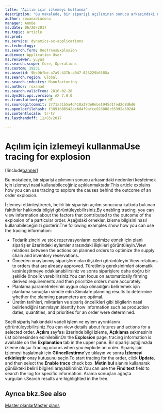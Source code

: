 ```yaml
---
title: "Açılım için izlemeyi kullanma"
description: "Bu makalede, bir siparişi açılımının sonucu arkasındaki nedenleri keşfetmek için izlemeyi nasıl kullanabileceğiniz açıklanmaktadır."
author: roxanadiaconu
manager: AnnBe
ms.date: 06/20/2017
ms.topic: article
ms.prod: 
ms.service: dynamics-ax-applications
ms.technology: 
ms.search.form: ReqTransExplosion
audience: Application User
ms.reviewer: yuyus
ms.search.scope: Core, Operations
ms.custom: 19231
ms.assetid: 9bc9bfbe-a7a9-437b-a947-826229b0585a
ms.search.region: Global
ms.search.industry: Manufacturing
ms.author: roxanad
ms.search.validFrom: 2016-02-28
ms.dyn365.ops.version: AX 7.0.0
ms.translationtype: HT
ms.sourcegitcommit: 2771a31b5a4d418a27de0ebe1945d1fed2d8d6d6
ms.openlocfilehash: f3891688542ac6d4f9afce026808c65992a592d4
ms.contentlocale: tr-tr
ms.lasthandoff: 11/03/2017

---
```


# <a name="use-tracing-for-explosion"></a><span data-ttu-id="6f7c6-103">Açılım için izlemeyi kullanma</span><span class="sxs-lookup"><span data-stu-id="6f7c6-103">Use tracing for explosion</span></span>

[!include[banner](../includes/banner.md)]


<span data-ttu-id="6f7c6-104">Bu makalede, bir siparişi açılımının sonucu arkasındaki nedenleri keşfetmek için izlemeyi nasıl kullanabileceğiniz açıklanmaktadır.</span><span class="sxs-lookup"><span data-stu-id="6f7c6-104">This article explains how you can use tracing to explore the causes behind the outcome of an order explosion.</span></span>

<span data-ttu-id="6f7c6-105">İzlemeyi etkinleştirerek, belirli bir siparişin açılım sonucuna katkıda bulunan faktörler hakkında bilgiyi görüntüleyebilirsiniz.</span><span class="sxs-lookup"><span data-stu-id="6f7c6-105">By enabling tracing, you can view information about the factors that contributed to the outcome of the explosion of a particular order.</span></span> <span data-ttu-id="6f7c6-106">Aşağıdaki örnekler, izleme bilgisini nasıl kullanabileceğinizi gösterir:</span><span class="sxs-lookup"><span data-stu-id="6f7c6-106">The following examples show how you can use the tracing information:</span></span>

-   <span data-ttu-id="6f7c6-107">Tedarik zinciri ve stok rezervasyonlarını optimize etmek için planlı siparişler üzerindeki eylemler arasındaki ilişkileri görüntüleyin.</span><span class="sxs-lookup"><span data-stu-id="6f7c6-107">View relations between the actions on planned orders to optimize the supply chain and inventory reservations.</span></span>
-   <span data-ttu-id="6f7c6-108">Önceden onaylanmış siparişlere olan ilişkileri görüntüleyin.</span><span class="sxs-lookup"><span data-stu-id="6f7c6-108">View relations to orders that are already approved.</span></span> <span data-ttu-id="6f7c6-109">Türetilmiş gereksinimleri otomatik kesinleştirmeye odaklanabilirsiniz ve sonra siparişlere daha doğru bir şekilde öncelik verebilirsiniz.</span><span class="sxs-lookup"><span data-stu-id="6f7c6-109">You can focus on automatically firming derived requirements and then prioritize orders more accurately.</span></span>
-   <span data-ttu-id="6f7c6-110">Planlama parametrelerinin uygun olup olmadığını belirlemek için planlama sonuçları simüle edin.</span><span class="sxs-lookup"><span data-stu-id="6f7c6-110">Simulate planning results to determine whether the planning parameters are optimal.</span></span>
-   <span data-ttu-id="6f7c6-111">Üretim tarihleri, miktarları ve sipariş öncelikleri gibi bilgilerin nasıl belirlendiğini tanımlayın.</span><span class="sxs-lookup"><span data-stu-id="6f7c6-111">Identify how information such as production dates, quantities, and priorities for an order were determined.</span></span>

<span data-ttu-id="6f7c6-112">Seçili sipariş hakkındaki vadeli işlem ve eylem ayrıntılarını görüntüleyebilirsiniz.</span><span class="sxs-lookup"><span data-stu-id="6f7c6-112">You can view details about futures and actions for a selected order.</span></span> <span data-ttu-id="6f7c6-113">**Açılım** sayfası üzerinde bilgi izleme, **Açıklama** sekmesinin üst bölmesinden edinilebilir.</span><span class="sxs-lookup"><span data-stu-id="6f7c6-113">On the **Explosion** page, tracing information is available on the **Explanation** tab in the upper pane.</span></span> <span data-ttu-id="6f7c6-114">Bir siparişi açtığınızda izleme oluşur.</span><span class="sxs-lookup"><span data-stu-id="6f7c6-114">Tracing occurs when you explode an order.</span></span> <span data-ttu-id="6f7c6-115">Sipariş için izlemeyi başlatmak için **Güncelleştirme**'ye tıklayın ve sonra **İzlemeyi etkinleştir** onay kutusunu seçin.</span><span class="sxs-lookup"><span data-stu-id="6f7c6-115">To start tracing for the order, click **Update**, and then select the **Enable trace** check box.</span></span> <span data-ttu-id="6f7c6-116">**Metin bul** alanını kullanarak günlükteki belirli bilgileri arayabilirsiniz.</span><span class="sxs-lookup"><span data-stu-id="6f7c6-116">You can use the **Find text** field to search the log for specific information.</span></span> <span data-ttu-id="6f7c6-117">Arama sonuçları ağaçta vurgulanır.</span><span class="sxs-lookup"><span data-stu-id="6f7c6-117">Search results are highlighted in the tree.</span></span>

<a name="see-also"></a><span data-ttu-id="6f7c6-118">Ayrıca bkz.</span><span class="sxs-lookup"><span data-stu-id="6f7c6-118">See also</span></span>
--------

[<span data-ttu-id="6f7c6-119">Master planlar</span><span class="sxs-lookup"><span data-stu-id="6f7c6-119">Master plans</span></span>](master-plans.md)




